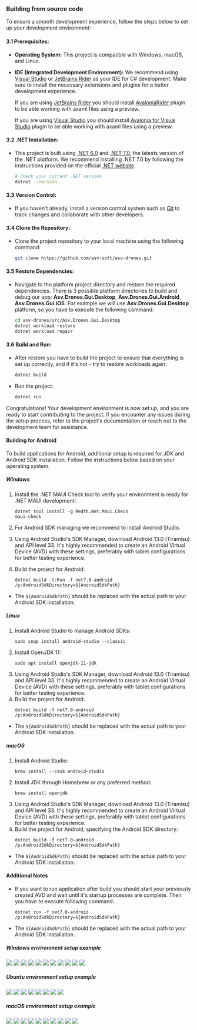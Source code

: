 ### Building from source code

To ensure a smooth development experience, follow the steps below to set up your development environment:

#### 3.1 Prerequisites:
- **Operating System:** This project is compatible with Windows, macOS, and Linux.
- **IDE (Integrated Development Environment):** We recommend using [Visual Studio](https://visualstudio.microsoft.com/) or [JetBrains Rider](https://www.jetbrains.com/rider/) as your IDE for C# development. Make sure to install the necessary extensions and plugins for a better development experience.

    If you are using [JetBrains Rider](https://www.jetbrains.com/rider/) you should install [AvaloniaRider](https://docs.avaloniaui.net/docs/reference/jetbrains-rider-ide/jetbrains-rider-setup#install-the-avalonia-plugin) plugin to be able working with axaml files using a preview. 

    If you are using [Visual Studio](https://visualstudio.microsoft.com/) you should install [Avalonia for Visual Studio](https://docs.avaloniaui.net/docs/get-started/set-up-an-editor#visual-studio) plugin to be able working with axaml files using a preview.

#### 3.2 .NET Installation:
- This project is built using [.NET 6.0](https://dotnet.microsoft.com/download/dotnet/6.0) and [.NET 7.0](https://dotnet.microsoft.com/download/dotnet/7.0), the latests version of the .NET platform. We recommend installing .NET 7.0 by following the instructions provided on the official [.NET website](https://dotnet.microsoft.com/download/dotnet/7.0).

   ```bash
   # Check your current .NET version
   dotnet --version
   ```

#### 3.3 Version Control:
- If you haven't already, install a version control system such as [Git](https://git-scm.com/) to track changes and collaborate with other developers.

#### 3.4 Clone the Repository:
- Clone the project repository to your local machine using the following command:

   ```bash
   git clone https://github.com/asv-soft/asv-drones.git
   ```

#### 3.5 Restore Dependencies:
- Navigate to the platform project directory and restore the required dependencies. There is 3 possible platform directories to build and debug our app: __Asv.Drones.Gui.Desktop__, __Asv.Drones.Gui.Android__, __Asv.Drones.Gui.iOS__.
For example we will use __Asv.Drones.Gui.Desktop__ platform, so you have to execute the following command:

   ```bash
   cd asv-drones/src/Asv.Drones.Gui.Desktop
   dotnet workload restore
   dotnet workload repair
   ```

#### 3.6 Build and Run:
- After restore you have to build the project to ensure that everything is set up correctly, and if it's not - try to restore workloads again:

   ```bash
   dotnet build
   ```

- Run the project:

   ```bash
   dotnet run
   ```

Congratulations! Your development environment is now set up, and you are ready to start contributing to the project. If you encounter any issues during the setup process, refer to the project's documentation or reach out to the development team for assistance.

#### Building for Android

To build applications for Android, additional setup is required for JDK and Android SDK installation. Follow the instructions below based on your operating system.

##### Windows

1. Install the .NET MAUI Check tool to verify your environment is ready for .NET MAUI development:
   ```
   dotnet tool install -g Redth.Net.Maui.Check
   maui-check
   ```

2. For Android SDK managing we recommend to install Android Studio.

3. Using Android Studio's SDK Manager, download Android 13.0 (Tiramisu) and API level 33. It's highly recommended to create an Android Virtual Device (AVD) with these settings, preferably with tablet configurations for better testing experience.

4. Build the project for Android:
   ```
   dotnet build -t:Run -f net7.0-android /p:AndroidSdkDirectory=${AndroidSdkPath}
   ```

- The `${AndroidSdkPath}` should be replaced with the actual path to your Android SDK installation.

##### Linux

1. Install Android Studio to manage Android SDKs:
   ```
   sudo snap install android-studio --classic
   ```
2. Install OpenJDK 11:
   ```
   sudo apt install openjdk-11-jdk
   ```
3. Using Android Studio's SDK Manager, download Android 13.0 (Tiramisu) and API level 33. It's highly recommended to create an Android Virtual Device (AVD) with these settings, preferably with tablet configurations for better testing experience.
4. Build the project for Android:
   ```
   dotnet build -f net7.0-android /p:AndroidSdkDirectory=${AndroidSdkPath}
   ```
- The `${AndroidSdkPath}` should be replaced with the actual path to your Android SDK installation.

##### macOS

1. Install Android Studio:
   ```
   brew install --cask android-studio
   ```
2. Install JDK through Homebrew or any preferred method:
   ```
   brew install openjdk
   ```
3. Using Android Studio's SDK Manager, download Android 13.0 (Tiramisu) and API level 33. It's highly recommended to create an Android Virtual Device (AVD) with these settings, preferably with tablet configurations for better testing experience.
4. Build the project for Android, specifying the Android SDK directory:
   ```
   dotnet build -f net7.0-android /p:AndroidSdkDirectory=${AndroidSdkPath}
   ```
- The `${AndroidSdkPath}` should be replaced with the actual path to your Android SDK installation.

#### Additional Notes

- If you want to run application after build you should start your previously created AVD and wait until it's startup processes are complete. Then you have to execute following command:
    ```
    dotnet run -f net7.0-android /p:AndroidSdkDirectory=${AndroidSdkPath}
    ```
- The `${AndroidSdkPath}` should be replaced with the actual path to your Android SDK installation.


##### Windows environment setup example
![](images/windows-download-dotnet-sdk.png)
![](images/windows-install-dotnet-sdk-1.png)
![](images/windows-install-dotnet-sdk-2.png)
![](images/windows-install-dotnet-sdk-3.png)
![](images/windows-git-clone-asv-drones-repo.png)
![](images/windows-asv-drones-repo-platform-select.png)
![](images/windows-asv-drones-desktop-workload-restore.png)
![](images/windows-asv-drones-desktop-workload-repair.png)
![](images/windows-asv-drones-desktop-build.png)
![](images/windows-asv-drones-desktop-run.png)
![](images/windows-asv-drones-desktop.png)
##### Ubuntu environment setup example

![](images/ubuntu-apt-get-dotnet-sdk-install.jpg)
![](images/ubuntu-apt-get-dotnet-sdk-install-complete.jpg)
![](images/ubuntu-apt-get-dotnet-sdk-check-version.jpg)
![](images/ubuntu-clone-asv-drones-repo.jpg)
![](images/ubuntu-select-asv-drones-repo-platform-to-build.jpg)
![](images/ubuntu-asv-drones-repo-desktop-workload-restore.jpg)
![](images/ubuntu-asv-drones-repo-desktop-build.jpg)
![](images/ubuntu-asv-drones-repo-desktop.jpg)

##### macOS environment setup example

![](images/macos-dotnet-sdk-install.jpg)
![](images/macos-dotnet-sdk-install-complete.jpg)
![](images/macos-asv-drones-repo.jpg)
![](images/macos-asv-drones-repo-complete.jpg)
![](images/macos-asv-drones-repo-desktop-workload-restore.jpg)
![](images/macos-asv-drones-repo-desktop-workload-restore-complete.jpg)
![](images/macos-asv-drones-repo-desktop-build.jpg)
![](images/macos-asv-drones-repo-desktop-build-complete.jpg)
![](images/macos-asv-drones-repo-desktop-run.jpg)
![](images/macos-asv-drones-repo-desktop.jpg)